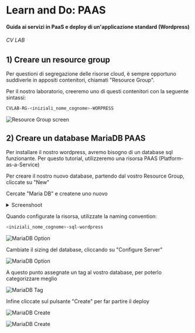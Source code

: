 # Learn and Do: PAAS
#### Guida ai servizi in PaaS e deploy di un'applicazione standard (Wordpress) 
###### CV LAB


## 1) Creare un resource group
Per questioni di segregazione delle risorse cloud, è sempre opportuno suddiverle in appositi contenitori, chiamati "Resource Group".

Per il nostro laboratorio, creeremo uno di questi contenitori con la seguente sintassi:

```bash
CVLAB-RG-<iniziali_nome_cognome>-WORPRESS
```

![Resource Group screen](https://raw.githubusercontent.com/Lukiep/cv-lab-paas/master/images/resource-group.png)


## 2) Creare un database MariaDB PAAS

Per installare il nostro wordpress, avremo bisogno di un database sql funzionante.
Per questo tutorial, utilizzeremo una risorsa PAAS (Platform-as-a-Service)

Per creare il nostro nuovo database, partendo dal vostro Resource Group, cliccate su "New"

Cercate "Maria DB" e createne uno nuovo 

<details>
<summary>Screenshoot</summary>
<pre>
![MariaDB New](https://raw.githubusercontent.com/Lukiep/cv-lab-paas/master/images/create_mariadb.png)
</pre>
</details>

Quando configurate la risorsa, utilizzate la naming convention:
```bash
<iniziali_nome_cognome>-sql-wordpress
```

![MariaDB Option](https://raw.githubusercontent.com/Lukiep/cv-lab-paas/master/images/create_mariadb_option.png)

Cambiate il sizing del database, cliccando su "Configure Server"

![MariaDB Option](https://raw.githubusercontent.com/Lukiep/cv-lab-paas/master/images/create_mariadb_sizing.png)

A questo punto assegnate un tag al vostro database, per poterlo categorizzare meglio

![MariaDB Tag](https://raw.githubusercontent.com/Lukiep/cv-lab-paas/master/images/create_mariadb_tag.png)

Infine cliccate sul pulsante "Create" per far partire il deploy

![MariaDB Create](https://raw.githubusercontent.com/Lukiep/cv-lab-paas/master/images/create_mariadb_create.png)

![MariaDB Create](https://raw.githubusercontent.com/Lukiep/cv-lab-paas/master/images/create_mariadb_deploy.png)

